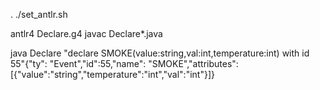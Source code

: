 . ./set_antlr.sh

antlr4 Declare.g4
javac Declare*.java

java Declare "declare SMOKE(value:string,val:int,temperature:int) with id 55"{"ty": "Event","id":55,"name": "SMOKE","attributes": [{"value":"string","temperature":"int","val":"int"}]}
